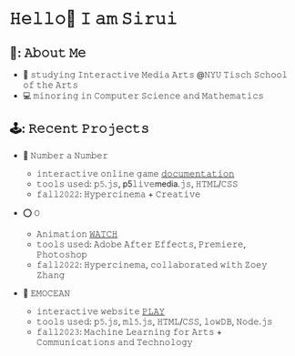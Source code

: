 # 𝙷𝚎𝚕𝚕𝚘👋 𝙸 𝚊𝚖 𝚂𝚒𝚛𝚞𝚒



## 🌻: 𝙰𝚋𝚘𝚞𝚝 𝙼𝚎
- 📖 𝚜𝚝𝚞𝚍𝚢𝚒𝚗𝚐 𝙸𝚗𝚝𝚎𝚛𝚊𝚌𝚝𝚒𝚟𝚎 𝙼𝚎𝚍𝚒𝚊 𝙰𝚛𝚝𝚜 @𝙽𝚈𝚄 𝚃𝚒𝚜𝚌𝚑 𝚂𝚌𝚑𝚘𝚘𝚕 𝚘𝚏 𝚝𝚑𝚎 𝙰𝚛𝚝𝚜
- 💻 𝚖𝚒𝚗𝚘𝚛𝚒𝚗𝚐 𝚒𝚗 𝙲𝚘𝚖𝚙𝚞𝚝𝚎𝚛 𝚂𝚌𝚒𝚎𝚗𝚌𝚎 𝚊𝚗𝚍 𝙼𝚊𝚝𝚑𝚎𝚖𝚊𝚝𝚒𝚌𝚜


## 🕹️: 𝚁𝚎𝚌𝚎𝚗𝚝 𝙿𝚛𝚘𝚓𝚎𝚌𝚝𝚜
- 🎲 𝙽𝚞𝚖𝚋𝚎𝚛 𝚊 𝙽𝚞𝚖𝚋𝚎𝚛
  - 𝚒𝚗𝚝𝚎𝚛𝚊𝚌𝚝𝚒𝚟𝚎 𝚘𝚗𝚕𝚒𝚗𝚎 𝚐𝚊𝚖𝚎 [𝚍𝚘𝚌𝚞𝚖𝚎𝚗𝚝𝚊𝚝𝚒𝚘𝚗](https://vimeo.com/766104826?share=copy)
  - 𝚝𝚘𝚘𝚕𝚜 𝚞𝚜𝚎𝚍: 𝚙𝟻.𝚓𝚜, p5𝚕𝚒𝚟𝚎media.𝚓𝚜, 𝙷𝚃𝙼𝙻/𝙲𝚂𝚂
  - 𝚏𝚊𝚕𝚕𝟸𝟶𝟸𝟸: 𝙷𝚢𝚙𝚎𝚛𝚌𝚒𝚗𝚎𝚖𝚊 + 𝙲𝚛𝚎𝚊𝚝𝚒𝚟𝚎
  <!--  [𝙿𝙻𝙰𝚈](https://editor.p5js.org/sirui/full/6a3npaiNZ) -->
 
- ⭕️ 𝙾
  - 𝙰𝚗𝚒𝚖𝚊𝚝𝚒𝚘𝚗 [𝚆𝙰𝚃𝙲𝙷](https://vimeo.com/766104826?share=copy)
  - 𝚝𝚘𝚘𝚕𝚜 𝚞𝚜𝚎𝚍: 𝙰𝚍𝚘𝚋𝚎 𝙰𝚏𝚝𝚎𝚛 𝙴𝚏𝚏𝚎𝚌𝚝𝚜, 𝙿𝚛𝚎𝚖𝚒𝚎𝚛𝚎, 𝙿𝚑𝚘𝚝𝚘𝚜𝚑𝚘𝚙
  - 𝚏𝚊𝚕𝚕𝟸𝟶𝟸𝟸: 𝙷𝚢𝚙𝚎𝚛𝚌𝚒𝚗𝚎𝚖𝚊, 𝚌𝚘𝚕𝚕𝚊𝚋𝚘𝚛𝚊𝚝𝚎𝚍 𝚠𝚒𝚝𝚑 𝚉𝚘𝚎𝚢 𝚉𝚑𝚊𝚗𝚐
    
- 🌊 𝙴𝙼𝙾𝙲𝙴𝙰𝙽
  - 𝚒𝚗𝚝𝚎𝚛𝚊𝚌𝚝𝚒𝚟𝚎 𝚠𝚎𝚋𝚜𝚒𝚝𝚎 [𝙿𝙻𝙰𝚈](https://emocean.glitch.me/aStart.html)
  - 𝚝𝚘𝚘𝚕𝚜 𝚞𝚜𝚎𝚍: 𝚙𝟻.𝚓𝚜, 𝚖𝚕𝟻.𝚓𝚜, 𝙷𝚃𝙼𝙻/𝙲𝚂𝚂, 𝚕𝚘𝚠𝙳𝙱, 𝙽𝚘𝚍𝚎.𝚓𝚜
  - 𝚏𝚊𝚕𝚕𝟸𝟶𝟸𝟹: 𝙼𝚊𝚌𝚑𝚒𝚗𝚎 𝙻𝚎𝚊𝚛𝚗𝚒𝚗𝚐 𝚏𝚘𝚛 𝙰𝚛𝚝𝚜 + 𝙲𝚘𝚖𝚖𝚞𝚗𝚒𝚌𝚊𝚝𝚒𝚘𝚗𝚜 𝚊𝚗𝚍 𝚃𝚎𝚌𝚑𝚗𝚘𝚕𝚘𝚐𝚢
